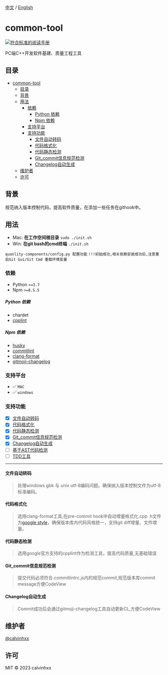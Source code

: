 [中文](./README.zh-CN.md) / [English](./README.md)

# common-tool

[![符合标准的阅读手册](https://img.shields.io/badge/standard--readme-OK-green.svg?style=flat-square)](https://github.com/RichardLitt/standard-readme)

PC端C++开发软件基建、质量工程工具

## 目录

- [common-tool](#common-tool)
  - [目录](#目录)
  - [背景](#背景)
  - [用法](#用法)
    - [依赖](#依赖)
        - [Python 依赖](#python-依赖)
        - [Npm 依赖](#npm-依赖)
    - [支持平台](#支持平台)
    - [支持功能](#支持功能)
      - [文件自动转码](#文件自动转码)
      - [代码格式化](#代码格式化)
      - [代码静态检测](#代码静态检测)
      - [Git\_commit信息规范检测](#git_commit信息规范检测)
      - [Changelog自动生成](#changelog自动生成)
  - [维护者](#维护者)
  - [许可](#许可)

## 背景
规范纳入版本控制代码，提高软件质量，在添加一些任务在githook中。

## 用法
- Mac:
  **在工作空间根目录**
  `sudo ./init.sh`
- Win:
  **在git bash的cmd终端**
  `./init.sh`
  
`quanlity-components/config.py 配置功能`
`!!!初始成功,相关依赖安装成功后,注意重启Git Gui/Git Cmd 重载环境变量`

### 依赖
- Python `>=3.7`
- Npm `>=8.5.5`

##### Python 依赖

- chardet
- [cpplint](https://github.com/cpplint/cpplint)
  
##### Npm 依赖

- [husky](https://github.com/typicode/husky)
- [commitlint](https://github.com/conventional-changelog/commitlint)
- [clang-format](https://clang.llvm.org/docs/ClangFormat.html)
- [gitmoji-changelog](https://github.com/frinyvonnick/gitmoji-changelog)

### 支持平台

- ✅  `MAC` 
- ✅  `windows` 

### 支持功能

- [x] [文件自动转码](#文件自动转码)
- [x] [代码格式化](#代码格式化)
- [x] [代码静态检测](#代码静态检测)
- [x] [Git_commit信息规范检测](#git_commit信息规范检测)
- [x] [Changelog自动生成](#changelog自动生成)
- [ ] [基于AST代码检测](#基于AST代码检测)
- [ ] [TDD工具](#TDD工具)

---

#### 文件自动转码
> 处理windows gbk 与 unix utf-8编码问题。确保纳入版本控制文件为utf-8标准编码。
#### 代码格式化
> 选用clang-format工具,在pre-commit hook中自动增量格式化.cpp .h文件为[google style](https://google.github.io/styleguide/cppguide.html)，确保版本库内代码风格统一，支持git diff增量、文件增量。
#### 代码静态检测
> 选用google官方支持的cpplint作为检测工具，提高代码质量,无基础错误
#### Git_commit信息规范检测
> 提交代码必须符合.commitlintrc.js内的规范commit,规范版本库commit message方便CodeView
#### Changelog自动生成 
> Commit成功后会通过gitmoji-changelog工具自动更新CL,方便CodeView
> 
## 维护者

[@calvinhxx](https://github.com/calvinhxx)

## 许可

MIT © 2023 calvinhxx